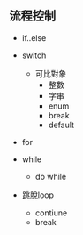 ## 流程控制

- if..else
- switch
  - 可比對象
    - 整數
    - 字串
    - enum
    - break
    - default

- for

- while
  - do while

- 跳脫loop
  - contiune
  - break

